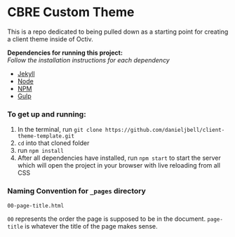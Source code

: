 # CBRE Custom Theme

This is a repo dedicated to being pulled down as a starting point for creating a client theme inside of Octiv.

**Dependencies for running this project:**  
_Follow the installation instructions for each dependency_

- [Jekyll](https://jekyllrb.com/)
- [Node](https://nodejs.org/en/)
- [NPM](https://www.npmjs.com/)
- [Gulp](https://gulpjs.com/)

### To get up and running:

1. In the terminal, run `git clone https://github.com/danieljbell/client-theme-template.git`
1. `cd` into that cloned folder
1. run `npm install`
1. After all dependencies have installed, run `npm start` to start the server which will open the project in your browser with live reloading from all CSS

### Naming Convention for `_pages` directory

`00-page-title.html`

`00` represents the order the page is supposed to be in the document. `page-title` is whatever the title of the page makes sense.